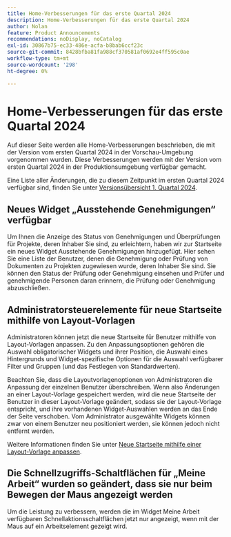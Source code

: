 ```yaml
---
title: Home-Verbesserungen für das erste Quartal 2024
description: Home-Verbesserungen für das erste Quartal 2024
author: Nolan
feature: Product Announcements
recommendations: noDisplay, noCatalog
exl-id: 30867b75-ec33-486e-acfa-b8bab6ccf23c
source-git-commit: 8428bfba81fa988cf370581af0692e4ff595c0ae
workflow-type: tm+mt
source-wordcount: '298'
ht-degree: 0%

---
```


# Home-Verbesserungen für das erste Quartal 2024

Auf dieser Seite werden alle Home-Verbesserungen beschrieben, die mit der Version vom ersten Quartal 2024 in der Vorschau-Umgebung vorgenommen wurden. Diese Verbesserungen werden mit der Version vom ersten Quartal 2024 in der Produktionsumgebung verfügbar gemacht.

Eine Liste aller Änderungen, die zu diesem Zeitpunkt im ersten Quartal 2024 verfügbar sind, finden Sie unter [Versionsübersicht 1. Quartal 2024](/help/quicksilver/product-announcements/product-releases/24-q1-release-activity/24-q1-release-overview.md).

## Neues Widget „Ausstehende Genehmigungen“ verfügbar

Um Ihnen die Anzeige des Status von Genehmigungen und Überprüfungen für Projekte, deren Inhaber Sie sind, zu erleichtern, haben wir zur Startseite ein neues Widget Ausstehende Genehmigungen hinzugefügt. Hier sehen Sie eine Liste der Benutzer, denen die Genehmigung oder Prüfung von Dokumenten zu Projekten zugewiesen wurde, deren Inhaber Sie sind. Sie können den Status der Prüfung oder Genehmigung einsehen und Prüfer und genehmigende Personen daran erinnern, die Prüfung oder Genehmigung abzuschließen.


## Administratorsteuerelemente für neue Startseite mithilfe von Layout-Vorlagen

Administratoren können jetzt die neue Startseite für Benutzer mithilfe von Layout-Vorlagen anpassen. Zu den Anpassungsoptionen gehören die Auswahl obligatorischer Widgets und ihrer Position, die Auswahl eines Hintergrunds und Widget-spezifische Optionen für die Auswahl verfügbarer Filter und Gruppen (und das Festlegen von Standardwerten).

Beachten Sie, dass die Layoutvorlagenoptionen von Administratoren die Anpassung der einzelnen Benutzer überschreiben. Wenn also Änderungen an einer Layout-Vorlage gespeichert werden, wird die neue Startseite der Benutzer in dieser Layout-Vorlage geändert, sodass sie der Layout-Vorlage entspricht, und ihre vorhandenen Widget-Auswahlen werden an das Ende der Seite verschoben. Vom Administrator ausgewählte Widgets können zwar von einem Benutzer neu positioniert werden, sie können jedoch nicht entfernt werden.

Weitere Informationen finden Sie unter [Neue Startseite mithilfe einer Layout-Vorlage anpassen](/help/quicksilver/administration-and-setup/customize-workfront/use-layout-templates/customize-new-home-layout-template.md).

## Die Schnellzugriffs-Schaltflächen für „Meine Arbeit“ wurden so geändert, dass sie nur beim Bewegen der Maus angezeigt werden

Um die Leistung zu verbessern, werden die im Widget Meine Arbeit verfügbaren Schnellaktionsschaltflächen jetzt nur angezeigt, wenn mit der Maus auf ein Arbeitselement gezeigt wird.
